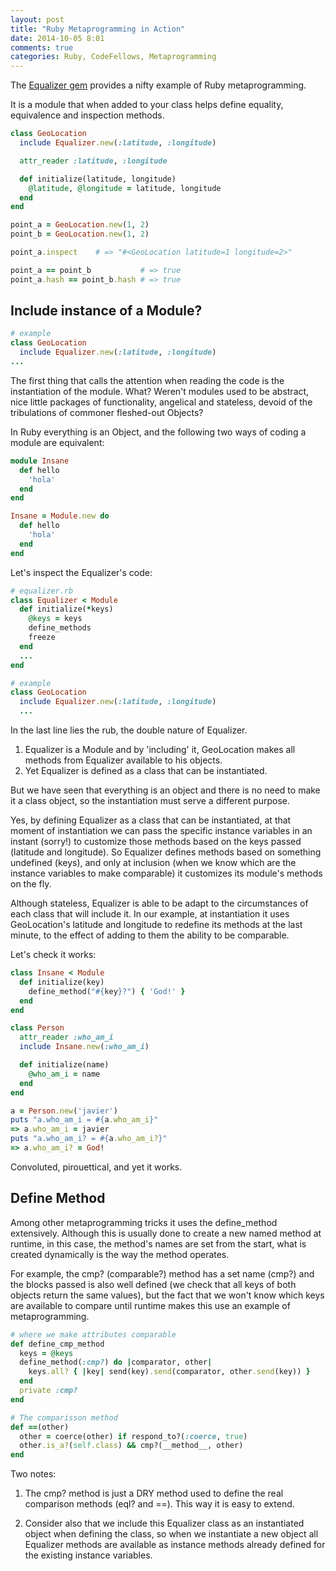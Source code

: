 ```yaml
---
layout: post
title: "Ruby Metaprogramming in Action"
date: 2014-10-05 8:01
comments: true
categories: Ruby, CodeFellows, Metaprogramming
---
```


The [Equalizer gem](https://github.com/dkubb/equalizer) provides a nifty example of Ruby metaprogramming.

It is a module that when added to your class helps define equality, equivalence and inspection methods.

```ruby
class GeoLocation
  include Equalizer.new(:latitude, :longitude)

  attr_reader :latitude, :longitude

  def initialize(latitude, longitude)
    @latitude, @longitude = latitude, longitude
  end
end

point_a = GeoLocation.new(1, 2)
point_b = GeoLocation.new(1, 2)

point_a.inspect    # => "#<GeoLocation latitude=1 longitude=2>"

point_a == point_b           # => true
point_a.hash == point_b.hash # => true
```
<!--more-->

## Include instance of a Module?

```ruby
# example
class GeoLocation
  include Equalizer.new(:latitude, :longitude)
...
```

The first thing that calls the attention when reading the code is the instantiation of the module. What? Weren't modules used to be abstract, nice little packages of functionality, angelical and stateless, devoid of the tribulations of commoner fleshed-out Objects?

In Ruby everything is an Object, and the following two ways of coding a module are equivalent:

```ruby
module Insane
  def hello
    'hola'
  end
end

Insane = Module.new do
  def hello
    'hola'
  end
end
```

Let's inspect the Equalizer's code:

```ruby
# equalizer.rb
class Equalizer < Module
  def initialize(*keys)
    @keys = keys
    define_methods
    freeze
  end
  ...
end

# example
class GeoLocation
  include Equalizer.new(:latitude, :longitude)
  ...
```

In the last line lies the rub, the double nature of Equalizer.

1. Equalizer is a Module and by 'including' it, GeoLocation makes all methods from Equalizer available to his objects.
2. Yet Equalizer is defined as a class that can be instantiated.

But we have seen that everything is an object and there is no need to make it a class object, so the instantiation must serve a different purpose.

Yes, by defining Equalizer as a class that can be instantiated, at that moment of instantiation we can pass the specific instance variables in an instant (sorry!) to customize those methods based on the keys passed (latitude and longitude). So Equalizer defines methods based on something undefined (keys), and only at inclusion (when we know which are the instance variables to make comparable) it customizes its module's methods on the fly.

Although stateless, Equalizer is able to be adapt to the circumstances of each class that will include it. In our example, at instantiation it uses GeoLocation's latitude and longitude to redefine its methods at the last minute, to the effect of adding to them the ability to be comparable.

Let's check it works:

```ruby
class Insane < Module
  def initialize(key)
    define_method("#{key}?") { 'God!' }
  end
end

class Person
  attr_reader :who_am_i
  include Insane.new(:who_am_i)

  def initialize(name)
    @who_am_i = name
  end
end

a = Person.new('javier')
puts "a.who_am_i = #{a.who_am_i}"
=> a.who_am_i = javier
puts "a.who_am_i? = #{a.who_am_i?}"
=> a.who_am_i? = God!
```

Convoluted, pirouettical, and yet it works.

## Define Method

Among other metaprogramming tricks it uses the define_method extensively. Although this is usually done to create a new named method at runtime, in this case, the method's names are set from the start, what is created dynamically is the way the method operates.

For example, the cmp? (comparable?) method has a set name (cmp?) and the blocks passed is also well defined (we check that all keys of both objects return the same values), but the fact that we won't know which keys are available to compare until runtime makes this use an example of metaprogramming.

```ruby
# where we make attributes comparable
def define_cmp_method
  keys = @keys
  define_method(:cmp?) do |comparator, other|
    keys.all? { |key| send(key).send(comparator, other.send(key)) }
  end
  private :cmp?
end

# The comparisson method
def ==(other)
  other = coerce(other) if respond_to?(:coerce, true)
  other.is_a?(self.class) && cmp?(__method__, other)
end
```

Two notes:

1. The cmp? method is just a DRY method used to define the real comparison methods (eql? and ==). This way it is easy to extend.

2. Consider also that we include this Equalizer class as an instantiated object when defining the class, so when we instantiate a new object all Equalizer methods are available as instance methods already defined for the existing instance variables.
